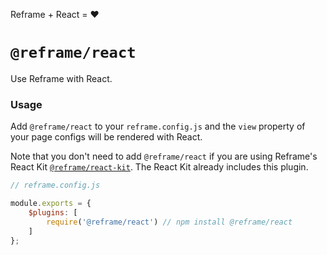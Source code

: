 Reframe + React = :heart:

# `@reframe/react`

Use Reframe with React.

### Usage

Add `@reframe/react` to your `reframe.config.js` and the `view` property of your page configs will be rendered with React.

Note that you don't need to add `@reframe/react` if you are using Reframe's React Kit [`@reframe/react-kit`](/plugins/react-kit).
The React Kit already includes this plugin.

~~~js
// reframe.config.js

module.exports = {
    $plugins: [
        require('@reframe/react') // npm install @reframe/react
    ]
};
~~~
